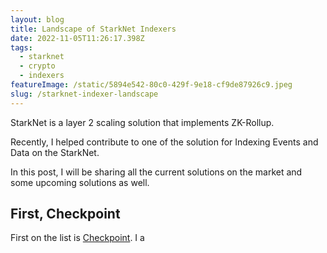 ```yaml
---
layout: blog
title: Landscape of StarkNet Indexers
date: 2022-11-05T11:26:17.398Z
tags:
  - starknet
  - crypto
  - indexers
featureImage: /static/5894e542-80c0-429f-9e18-cf9de87926c9.jpeg
slug: /starknet-indexer-landscape
---
```

StarkNet is a layer 2 scaling solution that implements ZK-Rollup. 

Recently, I helped contribute to one of the solution for Indexing Events and Data on the StarkNet. 

In this post, I will be sharing all the current solutions on the market and some upcoming solutions as well.

## First, Checkpoint

First on the list is [Checkpoint](https://checkpoint.fyi). I a